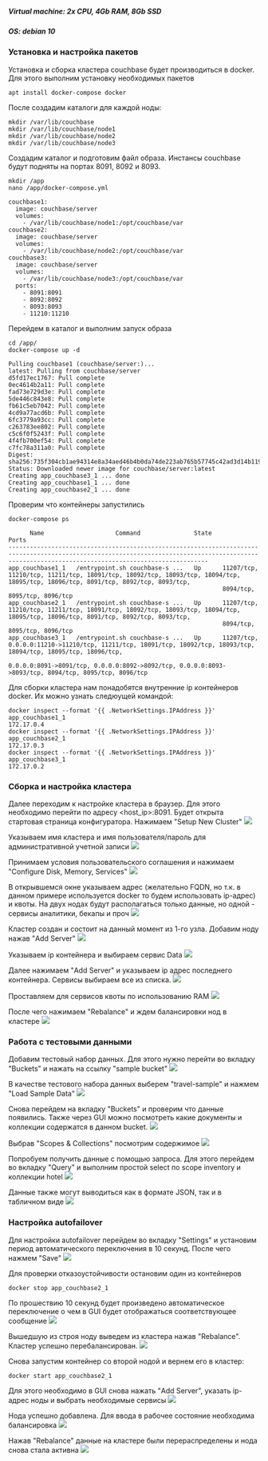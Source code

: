##### Virtual machine: 2x CPU, 4Gb RAM, 8Gb SSD
##### OS: debian 10

### Установка и настройка пакетов

Установка и сборка кластера couchbase будет производиться в docker. Для этого выполним установку необходимых пакетов
```
apt install docker-compose docker
```

После создадим каталоги для каждой ноды:
```
mkdir /var/lib/couchbase
mkdir /var/lib/couchbase/node1
mkdir /var/lib/couchbase/node2
mkdir /var/lib/couchbase/node3
```
Создадим каталог и подготовим файл образа. Инстансы couchbase будут подняты на портах 8091, 8092 и 8093.
```
mkdir /app
nano /app/docker-compose.yml

couchbase1:
  image: couchbase/server
  volumes:
    - /var/lib/couchbase/node1:/opt/couchbase/var
couchbase2:
  image: couchbase/server
  volumes:
    - /var/lib/couchbase/node2:/opt/couchbase/var
couchbase3:
  image: couchbase/server
  volumes:
    - /var/lib/couchbase/node3:/opt/couchbase/var
  ports:
    - 8091:8091
    - 8092:8092
    - 8093:8093
    - 11210:11210
```

Перейдем в каталог и выполним запуск образа
```
cd /app/
docker-compose up -d

Pulling couchbase1 (couchbase/server:)...
latest: Pulling from couchbase/server
d5fd17ec1767: Pull complete
0ec4614b2a11: Pull complete
fad73e729d3e: Pull complete
5de446c843e8: Pull complete
fb61c5eb7042: Pull complete
4cd9a77acd6b: Pull complete
6fc3779a93cc: Pull complete
c263783ee802: Pull complete
c5c6f0f5243f: Pull complete
4f4fb700ef54: Pull complete
c7fc78a311a0: Pull complete
Digest: sha256:735f304cb1ae94314e8a34aed46b4b0da74de223ab765b57745c42ad3d14b119
Status: Downloaded newer image for couchbase/server:latest
Creating app_couchbase3_1 ... done
Creating app_couchbase1_1 ... done
Creating app_couchbase2_1 ... done
```

Проверим что контейнеры запустились
```
docker-compose ps

      Name                    Command               State                                                                    Ports
----------------------------------------------------------------------------------------------------------------------------------------------------------------------------------------------------
app_couchbase1_1   /entrypoint.sh couchbase-s ...   Up      11207/tcp, 11210/tcp, 11211/tcp, 18091/tcp, 18092/tcp, 18093/tcp, 18094/tcp, 18095/tcp, 18096/tcp, 8091/tcp, 8092/tcp, 8093/tcp,
                                                            8094/tcp, 8095/tcp, 8096/tcp
app_couchbase2_1   /entrypoint.sh couchbase-s ...   Up      11207/tcp, 11210/tcp, 11211/tcp, 18091/tcp, 18092/tcp, 18093/tcp, 18094/tcp, 18095/tcp, 18096/tcp, 8091/tcp, 8092/tcp, 8093/tcp,
                                                            8094/tcp, 8095/tcp, 8096/tcp
app_couchbase3_1   /entrypoint.sh couchbase-s ...   Up      11207/tcp, 0.0.0.0:11210->11210/tcp, 11211/tcp, 18091/tcp, 18092/tcp, 18093/tcp, 18094/tcp, 18095/tcp, 18096/tcp,
                                                            0.0.0.0:8091->8091/tcp, 0.0.0.0:8092->8092/tcp, 0.0.0.0:8093->8093/tcp, 8094/tcp, 8095/tcp, 8096/tcp
```
Для сборки кластера нам понадобятся внутренние ip контейнеров docker. Их можно узнать следюущей командой:
```
docker inspect --format '{{ .NetworkSettings.IPAddress }}' app_couchbase1_1
172.17.0.4
docker inspect --format '{{ .NetworkSettings.IPAddress }}' app_couchbase2_1
172.17.0.3
docker inspect --format '{{ .NetworkSettings.IPAddress }}' app_couchbase3_1
172.17.0.2
```

### Сборка и настройка кластера 

Далее переходим к настройке кластера в браузер. Для этого необходимо перейти по адресу <host_ip>:8091. Будет открыта стартовая страница конфигуратора. Нажимаем "Setup New Cluster"
![](https://github.com/v3n1kk/NoSQL_homework/blob/main/couchbase_pics/1.png)

Указываем имя кластера и имя пользователя/пароль для административной учетной записи
![](https://github.com/v3n1kk/NoSQL_homework/blob/main/couchbase_pics/2.png)

Принимаем условия пользовательского соглашения и нажимаем "Configure Disk, Memory, Services"
![](https://github.com/v3n1kk/NoSQL_homework/blob/main/couchbase_pics/3.png)

В открывшемся окне указываем адрес (желательно FQDN, но т.к. в данном примере используется docker то будем использовать ip-адрес) и квоты. На двух нодах будут располагаться только данные, но одной - сервисы аналитики, бекапы и проч
![](https://github.com/v3n1kk/NoSQL_homework/blob/main/couchbase_pics/4.png)

Кластер создан и состоит на данный момент из 1-го узла. Добавим ноду нажав "Add Server"
![](https://github.com/v3n1kk/NoSQL_homework/blob/main/couchbase_pics/6.png)

Указываем ip контейнера и выбираем сервис Data
![](https://github.com/v3n1kk/NoSQL_homework/blob/main/couchbase_pics/7.png)

Далее нажимаем "Add Server" и указываем ip адрес последнего контейнера. Сервисы выбираем все из списка.
![](https://github.com/v3n1kk/NoSQL_homework/blob/main/couchbase_pics/8.png)

Проставляем для сервисов квоты по использованию RAM
![](https://github.com/v3n1kk/NoSQL_homework/blob/main/couchbase_pics/9.png)

После чего нажимаем "Rebalance" и ждем балансировки нод в кластере
![](https://github.com/v3n1kk/NoSQL_homework/blob/main/couchbase_pics/10.png)

### Работа с тестовыми данными

Добавим тестовый набор данных. Для этого нужно перейти во вкладку "Buckets" и нажать на ссылку "sample bucket"
![](https://github.com/v3n1kk/NoSQL_homework/blob/main/couchbase_pics/11.png)

В качестве тестового набора данных выберем "travel-sample" и нажмем "Load Sample Data"
![](https://github.com/v3n1kk/NoSQL_homework/blob/main/couchbase_pics/12.png)

Снова перейдем на вкладку "Buckets" и проверим что данные появились. Также через GUI можно посмотреть какие документы и коллекции содержатся в данном bucket. 
![](https://github.com/v3n1kk/NoSQL_homework/blob/main/couchbase_pics/13.png)

Выбрав "Scopes & Collections" посмотрим содержимое 
![](https://github.com/v3n1kk/NoSQL_homework/blob/main/couchbase_pics/14.png)

Попробуем получить данные с помощью запроса. Для этого перейдем во вкладку "Query" и выполним простой select по scope inventory и коллекции hotel
![](https://github.com/v3n1kk/NoSQL_homework/blob/main/couchbase_pics/15.png)

Данные также могут выводиться как в формате JSON, так и в табличном виде
![](https://github.com/v3n1kk/NoSQL_homework/blob/main/couchbase_pics/16.png)

### Настройка autofailover

Для настройки autofailover перейдем во вкладку "Settings" и установим период автоматического переключения в 10 секунд. После чего нажмем "Save"
![](https://github.com/v3n1kk/NoSQL_homework/blob/main/couchbase_pics/17.png)

Для проверки отказоустойчивости остановим один из контейнеров
```
docker stop app_couchbase2_1
```

По прошествию 10 секунд будет произведено автоматическое переключение о чем в GUI будет отображаться соответствующее сообщение
![](https://github.com/v3n1kk/NoSQL_homework/blob/main/couchbase_pics/18.png)

Вышедшую из строя ноду выведем из кластера нажав "Rebalance". Кластер успешно перебалансирован.
![](https://github.com/v3n1kk/NoSQL_homework/blob/main/couchbase_pics/19.png)

Снова запустим контейнер со второй нодой и вернем его в кластер:
```
docker start app_couchbase2_1
```

Для этого необходимо в GUI снова нажать "Add Server", указать ip-адрес ноды и выбрать необходимые сервисы
![](https://github.com/v3n1kk/NoSQL_homework/blob/main/couchbase_pics/20.png)

Нода успешно добавлена. Для ввода в рабочее состояние необходима балансировка
![](https://github.com/v3n1kk/NoSQL_homework/blob/main/couchbase_pics/21.png)

Нажав "Rebalance" данные на кластере были перераспределены и нода снова стала активна
![](https://github.com/v3n1kk/NoSQL_homework/blob/main/couchbase_pics/22.png)
